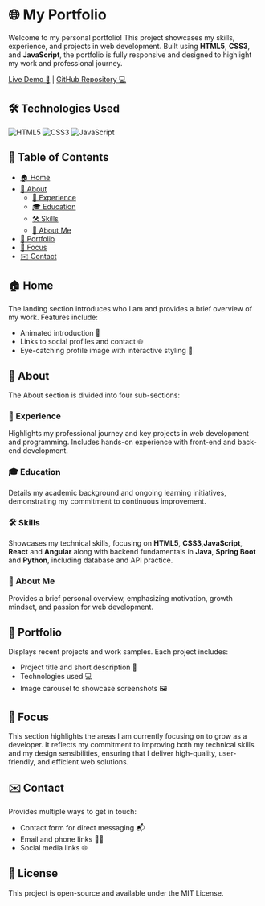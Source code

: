 # 🌐 My Portfolio

Welcome to my personal portfolio! This project showcases my skills, experience, and projects in web development. Built using **HTML5**, **CSS3**, and **JavaScript**, the portfolio is fully responsive and designed to highlight my work and professional journey.

[Live Demo 🌟](https://pitercoding.github.io/my-portfolio/) | [GitHub Repository 💻](https://github.com/pitercoding/my-portfolio)

## 🛠 Technologies Used

![HTML5](https://img.shields.io/badge/HTML5-E34F26?style=for-the-badge&logo=html5&logoColor=white) 
![CSS3](https://img.shields.io/badge/CSS3-1572B6?style=for-the-badge&logo=css3&logoColor=white) 
![JavaScript](https://img.shields.io/badge/JavaScript-F7DF1E?style=for-the-badge&logo=javascript&logoColor=black)

## 📑 Table of Contents

- [🏠 Home](#home)  
- [👤 About](#about)  
  - [💼 Experience](#experience)  
  - [🎓 Education](#education)  
  - [🛠 Skills](#skills)  
  - [📝 About Me](#about-me)  
- [📂 Portfolio](#portfolio)  
- [🎯 Focus](#focus)  
- [✉️ Contact](#contact)  

## 🏠 Home

The landing section introduces who I am and provides a brief overview of my work. Features include:

- Animated introduction 🌟
- Links to social profiles and contact 🌐
- Eye-catching profile image with interactive styling 🎨

## 👤 About

The About section is divided into four sub-sections:

### 💼 Experience
Highlights my professional journey and key projects in web development and programming. Includes hands-on experience with front-end and back-end development.

### 🎓 Education
Details my academic background and ongoing learning initiatives, demonstrating my commitment to continuous improvement.

### 🛠 Skills
Showcases my technical skills, focusing on **HTML5**, **CSS3**,**JavaScript**, **React** and **Angular** along with backend fundamentals in **Java**, **Spring Boot** and **Python**, including database and API practice.

### 📝 About Me
Provides a brief personal overview, emphasizing motivation, growth mindset, and passion for web development.

## 📂 Portfolio

Displays recent projects and work samples. Each project includes:

- Project title and short description 📝
- Technologies used 💻
- Image carousel to showcase screenshots 🖼️

## 🎯 Focus

This section highlights the areas I am currently focusing on to grow as a developer. It reflects my commitment to improving both my technical skills and my design sensibilities, ensuring that I deliver high-quality, user-friendly, and efficient web solutions.

## ✉️ Contact

Provides multiple ways to get in touch:

- Contact form for direct messaging 📬
- Email and phone links 📧📞
- Social media links 🌐

## 📄 License

This project is open-source and available under the MIT License.

